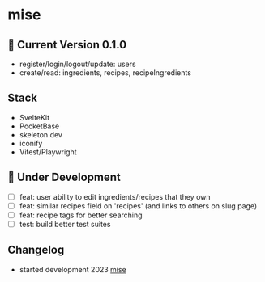 # mise

## :rocket: Current Version 0.1.0

- register/login/logout/update: users
- create/read: ingredients, recipes, recipeIngredients

## Stack

- SvelteKit
- PocketBase
- skeleton.dev
- iconify
- Vitest/Playwright

## :construction: Under Development

- [ ] feat: user ability to edit ingredients/recipes that they own
- [ ] feat: similar recipes field on 'recipes' (and links to others on slug page)
- [ ] feat: recipe tags for better searching
- [ ] test: build better test suites

## Changelog

- started development 2023 [mise](https://github.com/kylehorton33/svelte-bar)